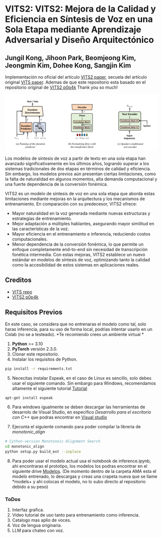 # VITS2: VITS2: Mejora de la Calidad y Eficiencia en Síntesis de Voz en una Sola Etapa mediante Aprendizaje Adversarial y Diseño Arquitectónico
## Jungil Kong, Jihoon Park, Beomjeong Kim, Jeongmin Kim, Dohee Kong, Sangjin Kim

Implementación no oficial del artículo [VITS2 paper](https://arxiv.org/abs/2307.16430), secuela del artículo original [VITS paper](https://arxiv.org/abs/2106.06103). 
Ademas de que este repositorio esta basado en el repositorio original de [VITS2 p0p4k](https://github.com/p0p4k/vits2_pytorch) Thank you so much!

![Alt text](resources/image.png)

Los modelos de síntesis de voz a partir de texto en una sola etapa han avanzado significativamente en los últimos años, logrando superar a los sistemas tradicionales de dos etapas en términos de calidad y eficiencia. Sin embargo, los modelos previos aún presentan ciertas limitaciones, como la falta de naturalidad en algunos momentos, alta demanda computacional y una fuerte dependencia de la conversión fonémica.

VITS2 es un modelo de síntesis de voz en una sola etapa que aborda estas limitaciones mediante mejoras en la arquitectura y los mecanismos de entrenamiento. En comparación con su predecesor, VITS2 ofrece:

* Mayor naturalidad en la voz generada mediante nuevas estructuras y estrategias de entrenamiento.
* Mejor adaptación a múltiples hablantes, asegurando mayor similitud en las características de la voz.
* Mayor eficiencia en el entrenamiento e inferencia, reduciendo costos computacionales.
* Menor dependencia de la conversión fonémica, lo que permite un enfoque completamente end-to-end sin necesidad de transcripción fonética intermedia.
Con estas mejoras, VITS2 establece un nuevo estándar en modelos de síntesis de voz, optimizando tanto la calidad como la accesibilidad de estos sistemas en aplicaciones reales. 

## Creditos
-  [VITS repo](https://github.com/jaywalnut310/vits)
- [VITS2 p0p4k](https://github.com/p0p4k/vits2_pytorch)

## **Requisitos Previos**  
En este caso, se considera que no entrenaras el modelo como tal, 
solo haras inferencia, para su uso de forma local, podrias intentar usarlo en un Colab (no se a testeado).
*Te recomiendo crees un ambiente virtual *

1. **Python** >= 3.10  
2. **PyTorch** versión 2.3.0.  
3. Clonar este repositorio.
4. Instalar los requisitos de Python.
```sh 
pip install -r requirements.txt
```
5. Nececitas instalar Espeak, en el caso de Linux es sencillo, solo debes usar el siguiente comando. Sin embargo para Windows, recomendamos altamente el siguiente tutorial [Tutorial](https://www.youtube.com/watch?v=BBlivx6o0WM)
```sh 
apt-get install espeak
```
6. Para windows igualmente se deben descargar las herramientas de desarrolo de Visual Studio, en especifico *Desarrollo para el escritorio con C++* que podras encontrar en [Visual studio](https://visualstudio.microsoft.com/es/thank-you-downloading-visual-studio/?sku=Community&channel=Release&version=VS2022&source=VSLandingPage&cid=2030&passive=false)

7. Ejecunta el siguiente comando para poder compilar la libreria de *monotonic_align*
```sh
# Cython-version Monotonoic Alignment Search
cd monotonic_align
python setup.py build_ext --inplace

```
8. Para poder usar el modelo actual usa el notebook de inference.ipynb, ahi encontraras el prototipo, los modelos los podras encontrar en el siguiente drive [Modelos](https://drive.google.com/drive/folders/1GDOh8VqPcJNO-0dKtMc_B5dAoU-0p9Ht?usp=sharing).
(De momento dentro de la carpeta AMA esta el modelo entrenado, lo descargas y creas una crapeta nueva que se llame *models+ y ahi colocas el modelo, no lo subo directo al repositorio debido a su peso)

### ToDos
1. Interfaz grafica.
2. Video tutorial de uso tanto para entrenamiento como inferencia.
3. Catalogo mas aplio de voces.
4. Voz de lengua originaria.
5. LLM para chateo con voz.
